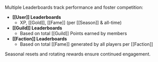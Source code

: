 
Multiple Leaderboards track performance and foster competition:

- **[[User]] Leaderboards**
  - XP, [[Gold]], [[Fame]] (per [[Season]] & all-time)
- **[[Guild]] Leaderboards**
  - Based on total [[Guild]] Points earned by members
- **[[Faction]] Leaderboards**
  - Based on total [[Fame]] generated by all players per [[Faction]]

Seasonal resets and rotating rewards ensure continued engagement.